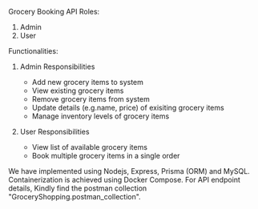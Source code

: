 Grocery Booking API
Roles: 
  1. Admin 
  2. User

Functionalities:
1. Admin Responsibilities
    - Add new grocery items to system
    - View existing grocery items
    - Remove grocery items from system
    - Update details (e.g.name, price) of exisiting grocery items
    - Manage inventory levels of grocery items

2. User Responsibilities
    - View list of available grocery items
    - Book multiple grocery items in a single order

We have implemented using Nodejs, Express, Prisma (ORM) and MySQL.
Containerization is achieved using Docker Compose.
For API endpoint details, Kindly find the postman collection "GroceryShopping.postman_collection".
